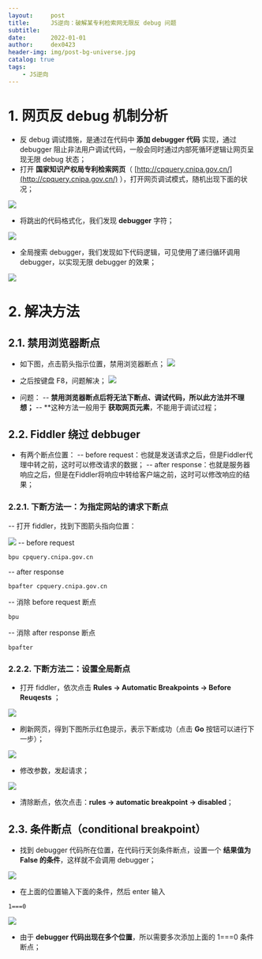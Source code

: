 ```yaml
---
layout:     post
title:      JS逆向：破解某专利检索网无限反 debug 问题
subtitle:   
date:       2022-01-01
author:     dex0423
header-img: img/post-bg-universe.jpg
catalog: true
tags:
    - JS逆向
---
```


# 1. 网页反 debug 机制分析
- 反 debug 调试措施，是通过在代码中 **添加 debugger 代码** 实现，通过 debugger 阻止非法用户调试代码，一般会同时通过内部死循环逻辑让网页呈现无限 debug 状态；
- 打开 **国家知识产权局专利检索网页**（ [http://cpquery.cnipa.gov.cn/](http://cpquery.cnipa.gov.cn/) ），打开网页调试模式，随机出现下面的状况；

![]({{site.baseurl}}/img-post/zscq-1.png)

- 将跳出的代码格式化，我们发现 **debugger** 字符；

![]({{site.baseurl}}/img-post/zscq-2.png)
- 全局搜索 debugger，我们发现如下代码逻辑，可见使用了递归循环调用 debugger，以实现无限 debugger 的效果；

![]({{site.baseurl}}/img-post/zscq-3.png)

# 2. 解决方法

## 2.1. 禁用浏览器断点
- 如下图，点击箭头指示位置，禁用浏览器断点；
  ![]({{site.baseurl}}/img-post/zscq-4.png)
- 之后按键盘 F8，问题解决；
  ![]({{site.baseurl}}/img-post/zscq-5.png)

- 问题：
  -- **禁用浏览器断点后将无法下断点、调试代码，所以此方法并不理想；**
  -- **这种方法一般用于 **获取网页元素**，不能用于调试过程；
## 2.2. Fiddler 绕过 debbuger
- 有两个断点位置：
  -- before request：也就是发送请求之后，但是Fiddler代理中转之前，这时可以修改请求的数据；
  -- after response：也就是服务器响应之后，但是在Fiddler将响应中转给客户端之前，这时可以修改响应的结果；
### 2.2.1. 下断方法一：为指定网站的请求下断点

-- 打开 fiddler，找到下图箭头指向位置：

![]({{site.baseurl}}/img-post/zscq-6.png)
-- before request
```
bpu cpquery.cnipa.gov.cn
```
-- after response
```
bpafter cpquery.cnipa.gov.cn
```
-- 消除 before request 断点
```
bpu
```
-- 消除 after response 断点
```
bpafter 
```
### 2.2.2. 下断方法二：设置全局断点
- 打开 fiddler，依次点击 **Rules -> Automatic Breakpoints -> Before Reuqests** ；

![]({{site.baseurl}}/img-post/zscq-7.png)

- 刷新网页，得到下图所示红色提示，表示下断成功（点击 **Go** 按钮可以进行下一步）；

![]({{site.baseurl}}/img-post/zscq-8.png)

- 修改参数，发起请求；

![]({{site.baseurl}}/img-post/zscq-9.png)

- 清除断点，依次点击：**rules -> automatic breakpoint  -> disabled**；

## 2.3. 条件断点（conditional breakpoint）
- 找到 debugger 代码所在位置，在代码行天剑条件断点，设置一个 **结果值为 False 的条件**，这样就不会调用 debugger；

![]({{site.baseurl}}/img-post/zscq-10.png)
- 在上面的位置输入下面的条件，然后 enter 输入
```
1===0
```
![]({{site.baseurl}}/img-post/zscq-11.png)
- 由于 **debugger 代码出现在多个位置**，所以需要多次添加上面的 1===0 条件断点；



